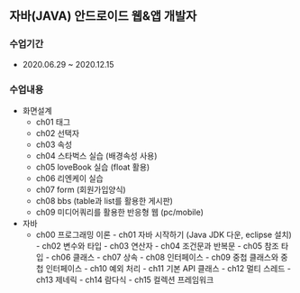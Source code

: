 ## 자바(JAVA) 안드로이드 웹&앱 개발자

### 수업기간
 * 2020.06.29 ~ 2020.12.15

### 수업내용
 * 화면설계
   - ch01 태그
   - ch02 선택자
   - ch03 속성
   - ch04 스타벅스 실습 (배경속성 사용)
   - ch05 loveBook 실습 (float 활용)
   - ch06 리엔케이 실습
   - ch07 form (회원가입양식)
   - ch08 bbs (table과 list를 활용한 게시판)
   - ch09 미디어쿼리를 활용한 반응형 웹 (pc/mobile)
 * 자바
   - ch00 프로그래밍 이론
			- ch01 자바 시작하기 (Java JDK 다운, eclipse 설치)
			- ch02 변수와 타입
			- ch03 연산자
			- ch04 조건문과 반복문
			- ch05 참조 타입
			- ch06 클래스
			- ch07 상속
			- ch08 인터페이스
			- ch09 중첩 클래스와 중첩 인터페이스
			- ch10 예외 처리
			- ch11 기본 API 클래스
			- ch12 멀티 스레드
			- ch13 제네릭
			- ch14 람다식
			- ch15 컬렉션 프레임워크
